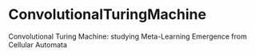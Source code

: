 # ConvolutionalTuringMachine
Convolutional Turing Machine: studying Meta-Learning Emergence from Cellular Automata
